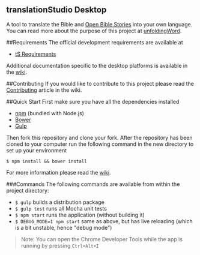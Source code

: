 translationStudio Desktop
--

A tool to translate the Bible and [Open Bible Stories](http://distantshores.org/openbiblestories) into your own language. You can read more about the purpose of this project at [unfoldingWord](https://unfoldingword.org/apps/#tS).

##Requirements
The official development requirements are available at
* [tS Requirements](https://github.com/unfoldingWord-dev/ts-requirements)

Additional documentation specific to the desktop platforms is available in the [wiki](https://github.com/unfoldingWord-dev/ts-desktop/wiki).

##Contributing
If you would like to contribute to this project please read the [Contributing](https://github.com/unfoldingWord-dev/ts-desktop/wiki/Contributing) article in the wiki.

##Quick Start
First make sure you have all the dependencies installed

* [npm](http://nodejs.org/) (bundled with Node.js)
* [Bower](http://bower.io/)
* [Gulp](http://gulpjs.com/)

Then fork this repository and clone your fork.
After the repository has been cloned to your computer run the following command in the new directory to set up your environment

    $ npm install && bower install

For more information please read the [wiki](https://github.com/unfoldingWord-dev/ts-desktop/wiki).

###Commands
The following commands are available from within the project directory:

* `$ gulp` builds a distribution package
* `$ gulp test` runs all Mocha unit tests
* `$ npm start` runs the application (without building it)
* `$ DEBUG_MODE=1 npm start` same as above, but has live reloading (which is a bit unstable, hence "debug mode")

> Note: You can open the Chrome Developer Tools while the app is running by pressing `Ctrl+Alt+I`
